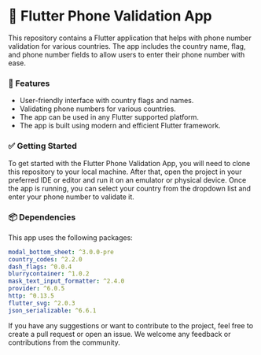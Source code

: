 # :iphone: Flutter Phone Validation App
This repository contains a Flutter application that helps with phone number validation for various countries. The app includes the country name, flag, and phone number fields to allow users to enter their phone number with ease.

### :toolbox: Features
* User-friendly interface with country flags and names.
* Validating phone numbers for various countries.
* The app can be used in any Flutter supported platform.
* The app is built using modern and efficient Flutter framework.

### :white_check_mark: Getting Started
To get started with the Flutter Phone Validation App, you will need to clone this repository to your local machine. After that, open the project in your preferred IDE or editor and run it on an emulator or physical device. Once the app is running, you can select your country from the dropdown list and enter your phone number to validate it.

### :package: Dependencies
This app uses the following packages:
```yaml
modal_bottom_sheet: ^3.0.0-pre
country_codes: ^2.2.0
dash_flags: ^0.0.4
blurrycontainer: ^1.0.2
mask_text_input_formatter: ^2.4.0
provider: ^6.0.5
http: ^0.13.5
flutter_svg: ^2.0.3
json_serializable: ^6.6.1
```



If you have any suggestions or want to contribute to the project, feel free to create a pull request or open an issue. We welcome any feedback or contributions from the community.

